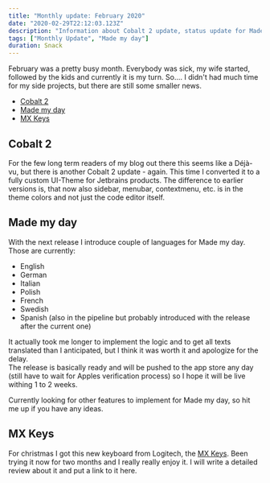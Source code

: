 ```yaml
---
title: "Monthly update: February 2020"
date: "2020-02-29T22:12:03.123Z"
description: "Information about Cobalt 2 update, status update for Made my day"
tags: ["Monthly Update", "Made my day"]
duration: Snack
---
```


February was a pretty busy month. Everybody was sick, my wife started, followed 
by the kids and currently it is my turn. So.... I didn't had much time for my 
side projects, but there are still some smaller news.
- [Cobalt 2](#cobalt-2)
- [Made my day](#made-my-day)
- [MX Keys](#mx-keys)

## Cobalt 2
For the few long term readers of my blog out there this seems like a Déjà-vu, but 
there is another Cobalt 2 update - again. This time I converted it to a fully custom
UI-Theme for Jetbrains products. The difference to earlier versions is, that now also
sidebar, menubar, contextmenu, etc. is in the theme colors and not just the code editor
itself.

## Made my day
With the next release I introduce couple of languages for Made my day. Those are currently:
* English
* German
* Italian
* Polish
* French
* Swedish
* Spanish (also in the pipeline but probably introduced with the release after the current one)

It actually took me longer to implement the logic and to get all texts translated than I anticipated,
but I think it was worth it and apologize for the delay.  
The release is basically ready and will be pushed to the app store any day (still have to wait for 
Apples verification process) so I hope it will be live withing 1 to 2 weeks.

Currently looking for other features to implement for Made my day, so hit me up if you have any ideas.

## MX Keys
For christmas I got this new keyboard from Logitech, the [MX Keys](https://www.logitech.com/en-us/product/mx-keys-wireless-keyboard). 
Been trying it now for two months and I really really enjoy it. I will write a detailed review about it and 
put a link to it here.
